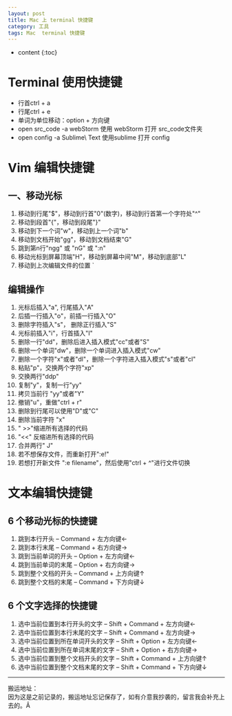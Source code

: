 ```yaml
---
layout: post
title: Mac 上 terminal 快捷键
category: 工具
tags: Mac  terminal 快捷键
---
```


* content
{:toc}

# Terminal 使用快捷键
* 行首ctrl + a
* 行尾ctrl + e
* 单词为单位移动：option + 方向键
* open src_code -a webStorm    使用 webStorm 打开 src_code文件夹
* open config -a Sublime\ Text   使用sublime 打开 config


# Vim 编辑快捷键
## 一、移动光标
1. 移动到行尾"$"，移动到行首"0"(数字)，移动到行首第一个字符处"^"
2. 移动到段首"{"，移动到段尾"}"
3. 移动到下一个词"w"，移动到上一个词"b"
4. 移动到文档开始"gg"，移动到文档结束"G"
5. 跳到第n行"ngg" 或 "nG" 或 ":n"
6. 移动光标到屏幕顶端"H"，移动到屏幕中间"M"，移动到底部"L"
7. 移动到上次编辑文件的位置 `

## 编辑操作
1. 光标后插入"a", 行尾插入"A"
2. 后插一行插入"o"，前插一行插入"O"
3. 删除字符插入"s"， 删除正行插入"S"
4. 光标前插入"i"，行首插入"I"
5. 删除一行"dd"，删除后进入插入模式"cc"或者"S"
6. 删除一个单词"dw"，删除一个单词进入插入模式"cw"
7. 删除一个字符"x"或者"dl"，删除一个字符进入插入模式"s"或者"cl"
8. 粘贴"p"，交换两个字符"xp"
9. 交换两行"ddp"
10. 复制"y"，复制一行"yy"
11. 拷贝当前行 "yy"或者"Y"
12. 撤销"u"，重做"ctrl + r"
13. 删除到行尾可以使用"D"或"C"
14. 删除当前字符 "x"
15. " >>"缩进所有选择的代码
16. "<<" 反缩进所有选择的代码
17. 合并两行" J"
18. 若不想保存文件，而重新打开":e!"
19. 若想打开新文件 ":e filename"，然后使用"ctrl + ^"进行文件切换


# 文本编辑快捷键
## 6 个移动光标的快捷键
1. 跳到本行开头 – Command + 左方向键←
2. 跳到本行末尾 – Command + 右方向键→
3. 跳到当前单词的开头 – Option + 左方向键←
4. 跳到当前单词的末尾 – Option + 右方向键→
5. 跳到整个文档的开头 – Command + 上方向键↑
6. 跳到整个文档的末尾 – Command + 下方向键↓

## 6 个文字选择的快捷键
1. 选中当前位置到本行开头的文字 – Shift + Command + 左方向键←
2. 选中当前位置到本行末尾的文字 – Shift + Command + 左方向键→
3. 选中当前位置到所在单词开头的文字 – Shift + Option + 左方向键←
4. 选中当前位置到所在单词末尾的文字 – Shift + Option + 右方向键→
5. 选中当前位置到整个文档开头的文字 – Shift + Command + 上方向键↑
6. 选中当前位置到整个文档末尾的文字 – Shift + Command + 下方向键↓


---
搬运地址：   
因为这是之前记录的，搬运地址忘记保存了，如有介意我抄袭的，留言我会补充上去的。Â
